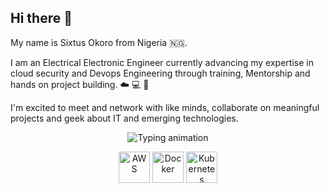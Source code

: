 ## Hi there 👋
My name is Sixtus Okoro from Nigeria 🇳🇬. 

I am an Electrical Electronic Engineer currently advancing my expertise in cloud security and Devops Engineering through training, Mentorship and hands on project building. ☁️ 💻 🛜 

I'm excited to meet and network with like minds, collaborate on meaningful projects and geek about IT and emerging technologies.

 <p align="center">
<img src="https://readme-typing-svg.demolab.com?font=Fira+Code&weight=700&size=24&duration=3000&pause=1000&color=03055B&center=true&vCenter=true&width=500&lines=Cloud+DevOps+Engineer;Cybersecurity+Engineer;Technical+Support+Specialist" alt="Typing animation" />
</p>
<p align="center">
<img src="https://techstack-generator.vercel.app/aws-icon.svg" width="50" height="50" alt="AWS" />
<img src="https://techstack-generator.vercel.app/docker-icon.svg" width="50" height="50" alt="Docker" />
<img src="https://techstack-generator.vercel.app/kubernetes-icon.svg" width="50" height="50" alt="Kubernetes" />
